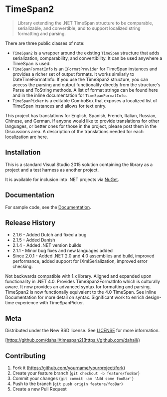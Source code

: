 # TimeSpan2
> Library extending the .NET TimeSpan structure to be comparable, serializable, and convertible, and to support localized string formatting and parsing.

There are three public classes of note:
* `TimeSpan2` is a wrapper around the existing `TimeSpan` structure that adds serialization, comparability, and convertibility. It can be used anywhere a TimeSpan is used.
* `TimeSpanFormatInfo` is an `IFormatProvider` for TimeSpan instances and provides a richer set of output formats. It works similarly to DateTimeFormatInfo. If you use the TimeSpan2 structure, you can access the parsing and output functionality directly from the structure's Parse and ToString methods. A list of format strings can be found here and in the inline documentation for `TimeSpanFormatInfo`.
* `TimeSpanPicker` is a editable ComboBox that exposes a localized list of TimeSpan instances and allows for text entry.

This project has translations for English, Spanish, French, Italian, Russian, Chinese, and German. If anyone would like to provide translations for other languages, or better ones for those in the project, please post them in the Discussions area. A description of the translations needed for each localization are here.

## Installation

This is a standard Visual Studio 2015 solution containing the library as a project and a test harness as another project.

It is available for inclusion into .NET projects via [NuGet](https://www.nuget.org/packages/TimeSpan2/).

## Documentation

For sample code, see the [Documentation](docs\Documentation.md).

## Release History

* 2.1.6 - Added Dutch and fixed a bug
* 2.1.5 - Added Danish
* 2.1.4 - Added .NET version builds
* 2.1.1 - Minor bug fixes and new languages added
* Since 2.0.1 - Added .NET 2.0 and 4.0 assemblies and build, improved performance, added support for IXmlSerialization, improved error checking.

Not backwards compatible with 1.x library. Aligned and expanded upon functionality in .NET 4.0. Provides TimeSpan2FormatInfo which is culturally aware. It now provides an advanced syntax for formatting and parsing. TimeSpan2 is now functionally equivalent to the 4.0 TimeSpan. See inline Documentation for more detail on syntax. Significant work to enrich design-time experience with TimeSpanPicker.

## Meta

Distributed under the New BSD license. See [LICENSE](LICENSE.md) for more information.

[https://github.com/dahall/timespan2](https://github.com/dahall/)

## Contributing

1. Fork it (<https://github.com/yourname/yourproject/fork>)
2. Create your feature branch (`git checkout -b feature/fooBar`)
3. Commit your changes (`git commit -am 'Add some fooBar'`)
4. Push to the branch (`git push origin feature/fooBar`)
5. Create a new Pull Request
